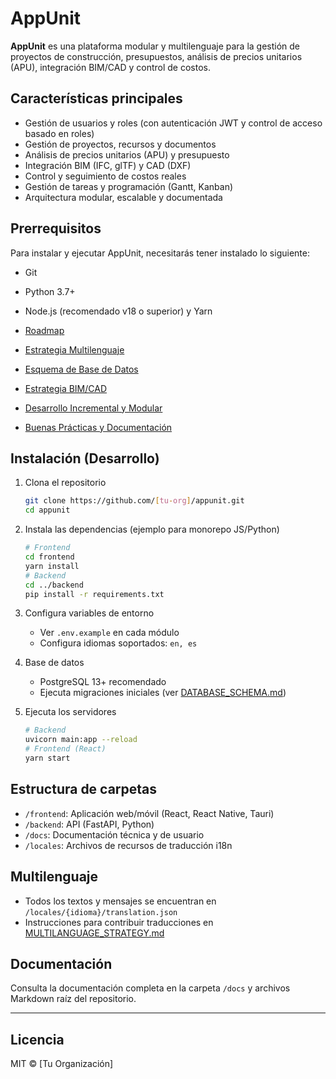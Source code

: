 # AppUnit

**AppUnit** es una plataforma modular y multilenguaje para la gestión de proyectos de construcción, presupuestos, análisis de precios unitarios (APU), integración BIM/CAD y control de costos.

## Características principales

- Gestión de usuarios y roles (con autenticación JWT y control de acceso basado en roles)
- Gestión de proyectos, recursos y documentos
- Análisis de precios unitarios (APU) y presupuesto
- Integración BIM (IFC, glTF) y CAD (DXF)
- Control y seguimiento de costos reales
- Gestión de tareas y programación (Gantt, Kanban)
- Arquitectura modular, escalable y documentada

## Prerrequisitos

Para instalar y ejecutar AppUnit, necesitarás tener instalado lo siguiente:

- Git
- Python 3.7+
- Node.js (recomendado v18 o superior) y Yarn

- [Roadmap](./ROADMAP.md)
- [Estrategia Multilenguaje](./MULTILANGUAGE_STRATEGY.md)
- [Esquema de Base de Datos](./DATABASE_SCHEMA.md)
- [Estrategia BIM/CAD](./BIM_CAD_INTEGRATION.md)
- [Desarrollo Incremental y Modular](./INCREMENTAL_MODULAR_DEVELOPMENT.md)
- [Buenas Prácticas y Documentación](./DOCS_AND_BEST_PRACTICES.md)

## Instalación (Desarrollo)

1. Clona el repositorio
   ```bash
   git clone https://github.com/[tu-org]/appunit.git
   cd appunit
   ```

2. Instala las dependencias (ejemplo para monorepo JS/Python)
   ```bash
   # Frontend
   cd frontend
   yarn install
   # Backend
   cd ../backend
   pip install -r requirements.txt
   ```

3. Configura variables de entorno
   - Ver `.env.example` en cada módulo
   - Configura idiomas soportados: `en, es`

4. Base de datos
   - PostgreSQL 13+ recomendado
   - Ejecuta migraciones iniciales (ver [DATABASE_SCHEMA.md](./DATABASE_SCHEMA.md))

5. Ejecuta los servidores
   ```bash
   # Backend
   uvicorn main:app --reload
   # Frontend (React)
   yarn start
   ```

## Estructura de carpetas

- `/frontend`: Aplicación web/móvil (React, React Native, Tauri)
- `/backend`: API (FastAPI, Python)
- `/docs`: Documentación técnica y de usuario
- `/locales`: Archivos de recursos de traducción i18n

## Multilenguaje

- Todos los textos y mensajes se encuentran en `/locales/{idioma}/translation.json`
- Instrucciones para contribuir traducciones en [MULTILANGUAGE_STRATEGY.md](./MULTILANGUAGE_STRATEGY.md)

## Documentación

Consulta la documentación completa en la carpeta `/docs` y archivos Markdown raíz del repositorio.

---

## Licencia

MIT © [Tu Organización]